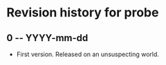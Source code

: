 # Revision history for probe

## 0 -- YYYY-mm-dd

* First version. Released on an unsuspecting world.
